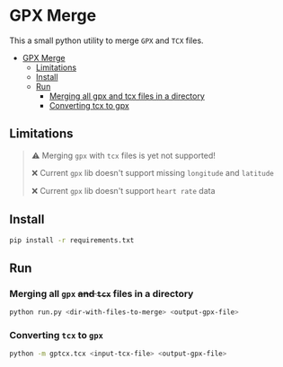 # GPX Merge

This a small python utility to merge `GPX` and `TCX` files.


<!--ts-->
   * [GPX Merge](#gpx-merge)
      * [Limitations](#limitations)
      * [Install](#install)
      * [Run](#run)
         * [Merging all gpx and tcx files in a directory](#merging-all-gpx-and-tcx-files-in-a-directory)
         * [Converting tcx to gpx](#converting-tcx-to-gpx)

<!-- Added by: jose, at: jue 28 abr 2022 15:43:53 CEST -->

<!--te-->

## Limitations

> ⚠️  Merging `gpx` with `tcx` files is yet not supported!
>
> ❌ Current `gpx` lib doesn't support missing `longitude` and `latitude`
>
> ❌ Current `gpx` lib doesn't support `heart rate` data

## Install

```bash
pip install -r requirements.txt
```

## Run

### Merging all `gpx` ~~and `tcx`~~ files in a directory

```bash
python run.py <dir-with-files-to-merge> <output-gpx-file>
```

### Converting `tcx` to `gpx`

```bash
python -m gptcx.tcx <input-tcx-file> <output-gpx-file>
